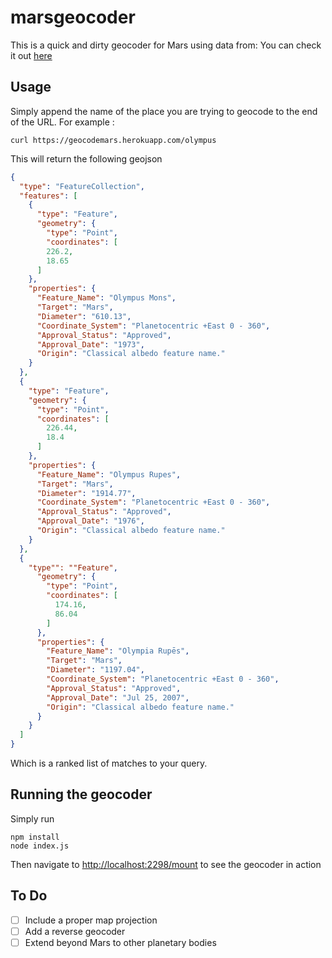 # marsgeocoder

This is a quick and dirty geocoder for Mars using data from:
You can check it out [here](https://geocodemars.herokuapp.com/olympus)

## Usage

Simply append the name of the place you are trying to geocode to the end of the URL. For example :

    curl https://geocodemars.herokuapp.com/olympus  

This will return the following geojson

```geojson
{
  "type": "FeatureCollection",
  "features": [
    {
      "type": "Feature",
      "geometry": {
        "type": "Point",
        "coordinates": [
        226.2,
        18.65
      ]
    },
    "properties": {
      "Feature_Name": "Olympus Mons",
      "Target": "Mars",
      "Diameter": "610.13",
      "Coordinate_System": "Planetocentric +East 0 - 360",
      "Approval_Status": "Approved",
      "Approval_Date": "1973",
      "Origin": "Classical albedo feature name."
    }
  },
  {
    "type": "Feature",
    "geometry": {
      "type": "Point",
      "coordinates": [
        226.44,
        18.4
      ]
    },
    "properties": {
      "Feature_Name": "Olympus Rupes",
      "Target": "Mars",
      "Diameter": "1914.77",
      "Coordinate_System": "Planetocentric +East 0 - 360",
      "Approval_Status": "Approved",
      "Approval_Date": "1976",
      "Origin": "Classical albedo feature name."
    }
  },
  {
    "type"": ""Feature",
      "geometry": {
        "type": "Point",
        "coordinates": [
          174.16,
          86.04
        ]
      },
      "properties": {
        "Feature_Name": "Olympia Rupēs",
        "Target": "Mars",
        "Diameter": "1197.04",
        "Coordinate_System": "Planetocentric +East 0 - 360",
        "Approval_Status": "Approved",
        "Approval_Date": "Jul 25, 2007",
        "Origin": "Classical albedo feature name."
      }
    }
  ]
}

```

Which is a ranked list of matches to your query.

## Running the geocoder

Simply run

    npm install
    node index.js

Then navigate to [http://localhost:2298/mount](http://localhost:2298/mount) to see the geocoder in action

## To Do

- [ ] Include a proper map projection
- [ ] Add a reverse geocoder
- [ ] Extend beyond Mars to other planetary bodies
